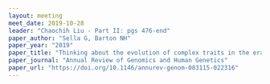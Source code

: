 ```yaml
---
layout: meeting
meet_date: 2019-10-28
leader: "Chaochih Liu - Part II: pgs 476-end"
paper_author: "Sella G, Barton NH"
paper_year: "2019"
paper_title: "Thinking about the evolution of complex traits in the era of genome-wide association studies"
paper_journal: "Annual Review of Genomics and Human Genetics"
paper_url: "https://doi.org/10.1146/annurev-genom-083115-022316"
---
```

